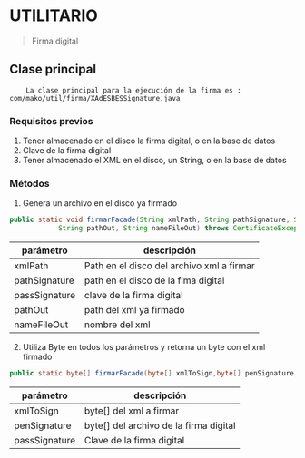 # UTILITARIO

> Firma digital

## Clase principal

```
	La clase principal para la ejecución de la firma es : com/mako/util/firma/XAdESBESSignature.java
```

### Requisitos previos

1. Tener almacenado en el disco la firma digital, o en la base de datos
2. Clave de la firma digital
3. Tener almacenado el XML en el disco, un String, o en la base de datos

### Métodos 

1. Genera un archivo en el disco ya firmado

```Java
public static void firmarFacade(String xmlPath, String pathSignature, String passSignature, 
            String pathOut, String nameFileOut) throws CertificateException, FirmaElectronicaException
``` 

|parámetro|descripción|
|---------|-----------|
| xmlPath | Path en el disco del archivo xml a firmar    |
| pathSignature | path en el disco de la fima digital    |
| passSignature | clave de la firma digital    |
| pathOut |  path del xml ya firmado   |
| nameFileOut |  nombre del xml    |

2. Utiliza Byte en todos los parámetros y retorna un byte con el xml firmado

```Java
public static byte[] firmarFacade(byte[] xmlToSign,byte[] penSignature,String passSignature)throws CertificateException, FirmaElectronicaException
```
|parámetro|descripción|
|---------|-----------|
| xmlToSign | byte[] del xml a firmar    |
| penSignature | byte[] del archivo de la firma digital    |
| passSignature | Clave de la firma digital    |


